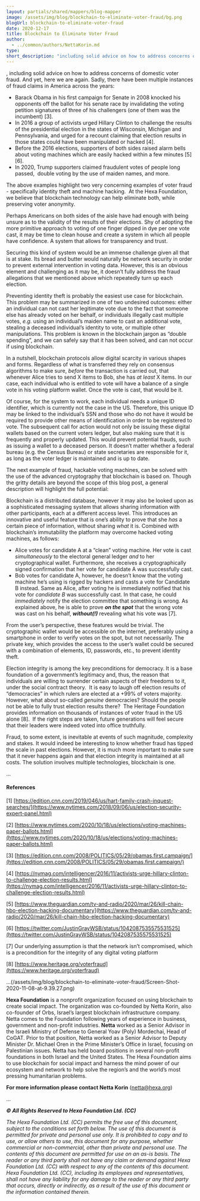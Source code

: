 ```yaml
---
layout: partials/shared/mappers/blog-mapper
image: /assets/img/blog/blockchain-to-eliminate-voter-fraud/bg.png
blogUrl: blockchain-to-eliminate-voter-fraud
date: 2020-12-17
title: Blockchain to Eliminate Voter Fraud
author:
  - ../common/authors/NettaKorin.md
type:
short_description: "including solid advice on how to address concerns of domestic voter fraud. And yet, here we are again. Sadly, there have been multiple instances of fraud claims in America across the years: "
---
```


, including solid advice on how to address concerns of domestic voter fraud. And yet, here we are again. Sadly, there have been multiple instances of fraud claims in America across the years:

- Barack Obama in his first campaign for Senate in 2008 knocked his opponents off the ballot for his senate race by invalidating the voting petition signatures of three of his challengers (one of them was the incumbent) \[3\].
- In 2016 a group of activists urged Hillary Clinton to challenge the results of the presidential election in the states of Wisconsin, Michigan and Pennsylvania, and urged for a recount claiming that election results in those states could have been manipulated or hacked \[4\].
- Before the 2016 elections, supporters of both sides raised alarm bells about voting machines which are easily hacked within a few minutes \[5\]\[6\].
- In 2020, Trump supporters claimed fraudulent votes of people long passed,  double voting by the use of maiden names, and more.

The above examples highlight two very concerning examples of voter fraud - specifically identity theft and machine hacking.  At the Hexa Foundation, we believe that blockchain technology can help eliminate both, while preserving voter anonymity.

Perhaps Americans on both sides of the aisle have had enough with being unsure as to the validity of the results of their elections. Shy of adopting the more primitive approach to voting of one finger dipped in dye per one vote cast, it may be time to clean house and create a system in which all people have confidence. A system that allows for transparency and trust.

Securing this kind of system would be an immense challenge given all that is at stake. Its bread and butter would naturally be network security in order to prevent external intervention in voting data. However, this is an obvious element and challenging as it may be, it doesn’t fully address the fraud allegations that we mentioned above which repeatedly turn up each election.

Preventing identity theft is probably the easiest use case for blockchain. This problem may be summarized in one of two undesired outcomes: either an individual can not cast her legitimate vote due to the fact that someone else has already voted on her behalf, or individuals illegally cast multiple votes, _e.g._ using an individual’s maiden name to cast an additional vote, stealing a deceased individual’s identity to vote, or multiple other manipulations. This problem is known in the blockchain jargon as “double spending”, and we can safely say that it has been solved, and can not occur if using blockchain.

In a nutshell, blockchain protocols allow digital scarcity in various shapes and forms. Regardless of what is transferred they rely on consensus algorithms to make sure, _before_ the transaction is carried out, that whenever Alice tries to send X items to Bob, she has _at least_ X items. In our case, each individual who is entitled to vote will have a balance of a single vote in his voting platform wallet. Once the vote is cast, that would be it.

Of course, for the system to work, each individual needs a unique ID identifier, which is currently not the case in the US. Therefore, this unique ID may be linked to the individual’s SSN and those who do not have it would be required to provide other means of identification in order to be registered to vote. The subsequent call for action would not only be issuing these digital wallets based on the current voters ledger, but also making sure that it is frequently and properly updated. This would prevent potential frauds, such as issuing a wallet to a deceased person. It doesn’t matter whether a federal bureau (e.g. the Census Bureau) or state secretaries are responsible for it, as long as the voter ledger is maintained and is up to date.

The next example of fraud, hackable voting machines, can be solved with the use of the advanced cryptography that blockchain is based on. Though the gritty details are beyond the scope of this blog post, a general description will highlight the full potential:

Blockchain is a distributed database, however it may also be looked upon as a sophisticated messaging system that allows sharing information with other participants, each at a different access level. This introduces an innovative and useful feature that is one’s ability to prove that she _has_ a certain piece of information, without sharing _what_ it is. Combined with blockchain’s immutability the platform may overcome hacked voting machines, as follows:

- Alice votes for candidate A at a “clean” voting machine. Her vote is cast _simultaneously_ to the electoral general ledger _and_ to her cryptographical wallet. Furthermore, she receives a cryptographically signed confirmation that her vote for candidate A was successfully cast.
- Bob votes for candidate A, however, he doesn’t know that the voting machine he’s using is rigged by hackers and casts a vote for Candidate B instead. Same as Alice, after voting he is immediately notified that his vote for _candidate B_ was successfully cast. In that case, he could _immediately_ notify the election committee that something is wrong. As explained above, he is able to prove **_on the spot_** that the wrong vote was cast on his behalf, **_without(!)_** revealing what his vote was \[7\].

From the user’s perspective, these features would be trivial. The cryptographic wallet would be accessible on the internet, preferably using a smartphone in order to verify votes on the spot, but not necessarily. The private key, which provides the access to the user’s wallet could be secured with a combination of elements, ID, passwords, etc., to prevent identity theft.

Election integrity is among the key preconditions for democracy. It is a base foundation of a government’s legitimacy and, thus, the reason that individuals are willing to surrender certain aspects of their freedoms to it, under the social contract theory.  It is easy to laugh off election results of “democracies” in which rulers are elected at a +99% of voters majority.  However, what about so-called _genuine_ democracies? Should the people not be able to fully trust election results there?  The Heritage Foundation provides information on thousands of instances of voter fraud in the US alone \[8\].  If the right steps are taken, future generations will feel secure that their leaders were indeed voted into office truthfully.

Fraud, to some extent, is inevitable at events of such magnitude, complexity and stakes. It would indeed be interesting to know whether fraud has tipped the scale in past elections. However, it is much more important to make sure that it never happens again and that election integrity is maintained at all costs. The solution involves multiple technologies, blockchain is one.

...

#### References

\[1\] [https://edition.cnn.com/2019/046/us/hart-family-crash-inquest-searches/](https://www.nytimes.com/2018/09/06/us/election-security-expert-panel.html)

\[2\] [https://www.nytimes.com/2020/10/18/us/elections/voting-machines-paper-ballots.html](https://www.nytimes.com/2020/10/18/us/elections/voting-machines-paper-ballots.html)

\[3\] [https://edition.cnn.com/2008/POLITICS/05/29/obamas.first.campaign/](https://edition.cnn.com/2008/POLITICS/05/29/obamas.first.campaign/)

\[4\] [https://nymag.com/intelligencer/2016/11/activists-urge-hillary-clinton-to-challenge-election-results.html](https://nymag.com/intelligencer/2016/11/activists-urge-hillary-clinton-to-challenge-election-results.html)

\[5\] [https://www.theguardian.com/tv-and-radio/2020/mar/26/kill-chain-hbo-election-hacking-documentary](https://www.theguardian.com/tv-and-radio/2020/mar/26/kill-chain-hbo-election-hacking-documentary)

\[6\] [https://twitter.com/JustinGrayWSB/status/1042087535575531525](https://twitter.com/JustinGrayWSB/status/1042087535575531525)

\[7\] Our underlying assumption is that the network isn’t compromised, which is a precondition for the integrity of any digital voting platform

\[8\] [https://www.heritage.org/voterfraud](https://www.heritage.org/voterfraud)

...(/assets/img/blog/blockchain-to-eliminate-voter-fraud/Screen-Shot-2020-11-08-at-9.39.27.png)

**Hexa Foundation** is a nonprofit organization focused on using blockchain to create social impact. The organization was co-founded by Netta Korin, also co-founder of Orbs, Israel’s largest blockchain infrastructure company.  Netta comes to the Foundation following years of experience in business, government and non-profit industries. **Netta** worked as a Senior Advisor in the Israeli Ministry of Defense to General Yoav (Poly) Mordechai, Head of CoGAT. Prior to that position, Netta worked as a Senior Advisor to Deputy Minister Dr. Michael Oren in the Prime Minister’s Office in Israel, focusing on Palestinian issues. Netta has held board positions in several non-profit foundations in both Israel and the United States. The Hexa Foundation aims to use blockchain for social impact and harness the mind power of our ecosystem and network to help solve the region’s and the world’s most pressing humanitarian problems.

**For more information please contact Netta Korin** ([netta@hexa.org](mailto:netta@hexa.org))

...

_**© All Rights Reserved to Hexa Foundation Ltd. (CC)**_

_The Hexa Foundation Ltd. (CC) permits the free use of this document, subject to the conditions set forth below._ _The use of this document is permitted for private and personal use only. It is prohibited to copy and to use, or allow others to use, this document for any purpose, whether commercial or non-commercial, other than private and personal use._ _The contents of this document are permitted for use on an as-is basis. The reader or any third party shall not have any claim or demand against Hexa Foundation Ltd. (CC) with respect to any of the contents of this document. Hexa Foundation Ltd. (CC), including its employees and representatives, shall not have any liability for any damage to the reader or any third party that occurs, directly or indirectly, as a result of the use of this document or the information contained therein._
